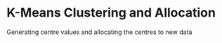 # K-Means Clustering and Allocation
Generating centre values and allocating the centres to new data 
